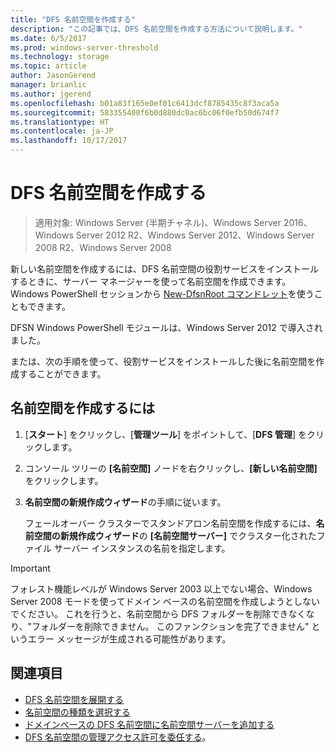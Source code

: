 ```yaml
---
title: "DFS 名前空間を作成する"
description: "この記事では、DFS 名前空間を作成する方法について説明します。"
ms.date: 6/5/2017
ms.prod: windows-server-threshold
ms.technology: storage
ms.topic: article
author: JasonGerend
manager: brianlic
ms.author: jgerend
ms.openlocfilehash: b01a83f165e0ef01c6413dcf8785435c8f3aca5a
ms.sourcegitcommit: 583355400f6b0d880dc0ac6bc06f0efb50d674f7
ms.translationtype: HT
ms.contentlocale: ja-JP
ms.lasthandoff: 10/17/2017
---
```

# <a name="create-a-dfs-namespace"></a>DFS 名前空間を作成する

> 適用対象: Windows Server (半期チャネル)、Windows Server 2016、Windows Server 2012 R2、Windows Server 2012、Windows Server 2008 R2、Windows Server 2008

新しい名前空間を作成するには、DFS 名前空間の役割サービスをインストールするときに、サーバー マネージャーを使って名前空間を作成できます。 Windows PowerShell セッションから [New-DfsnRoot コマンドレット](https://docs.microsoft.com/powershell/module/dfsn/new-dfsnroot)を使うこともできます。 

DFSN Windows PowerShell モジュールは、Windows Server 2012 で導入されました。 

または、次の手順を使って、役割サービスをインストールした後に名前空間を作成することができます。

## <a name="to-create-a-namespace"></a>名前空間を作成するには

1.  [**スタート**] をクリックし、[**管理ツール**] をポイントして、[**DFS 管理**] をクリックします。

2.  コンソール ツリーの **[名前空間]** ノードを右クリックし、**[新しい名前空間]** をクリックします。

3.  **名前空間の新規作成ウィザード**の手順に従います。

    フェールオーバー クラスターでスタンドアロン名前空間を作成するには、**名前空間の新規作成ウィザード**の **[名前空間サーバー]** でクラスター化されたファイル サーバー インスタンスの名前を指定します。

> [!IMPORTANT]
> フォレスト機能レベルが Windows Server 2003 以上でない場合、Windows Server 2008 モードを使ってドメイン ベースの名前空間を作成しようとしないでください。 これを行うと、名前空間から DFS フォルダーを削除できなくなり、"フォルダーを削除できません。 このファンクションを完了できません" というエラー メッセージが生成される可能性があります。

## <a name="see-also"></a>関連項目

-   [DFS 名前空間を展開する](deploying-dfs-namespaces.md)
-   [名前空間の種類を選択する](choose-a-namespace-type.md)
-   [ドメインベースの DFS 名前空間に名前空間サーバーを追加する](add-namespace-servers-to-a-domain-based-dfs-namespace.md)
-   [DFS 名前空間の管理アクセス許可を委任する](delegate-management-permissions-for-dfs-namespaces.md)。


